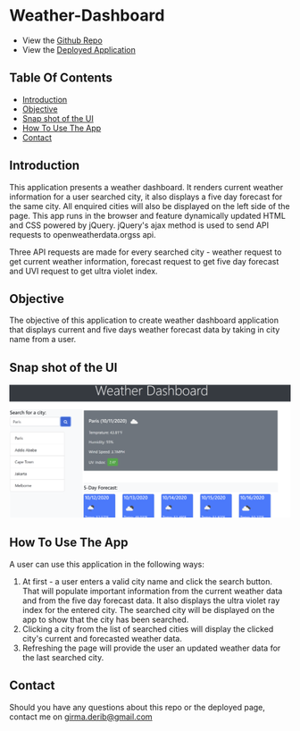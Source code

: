 # Weather-Dashboard
* View the [Github Repo](https://github.com/girmaD/Weather-Dashboard)
* View the [Deployed Application](https://girmad.github.io/Weather-Dashboard/)
## Table Of Contents
* [Introduction](#Introduction)
* [Objective](#Objective)
* [Snap shot of the UI](#snap-shot-of-the-UI)
* [How To Use The App](#How-To-Use-The-App)
* [Contact](Contact)

## Introduction
This application presents a weather dashboard. It renders current weather information for a user searched city, it also displays a five day forecast for the same city. All enquired cities will also be displayed on the left side of the page. This app runs in the browser and feature dynamically updated HTML and CSS powered by jQuery. jQuery's ajax method is used to send API requests to openweatherdata.orgss api.

Three API requests are made for every searched city - weather request to get current weather information, forecast request to get five day forecast and UVI request to get ultra violet index.

## Objective

The objective of this application to create weather dashboard application that displays current and five days weather forecast data by taking in city name from a user.

## Snap shot of the UI

![Alt text](./Assets/weather.png)

## How To Use The App

A user can use this application in the following ways:
1. At first - a user enters a valid city name and click the search button. That will populate important information from the current weather data and from the five day forecast data. It also displays the ultra violet ray index for the entered city. The searched city will be displayed on the app to show that the city has been searched.
2. Clicking a city from the list of searched cities will display the clicked city's current and forecasted weather data.
3. Refreshing the page will provide the user an updated weather data for the last searched city.

## Contact

Should you have any questions about this repo or the deployed page, contact me on [girma.derib@gmail.com](mailto:girma.derib@gmail.com)
